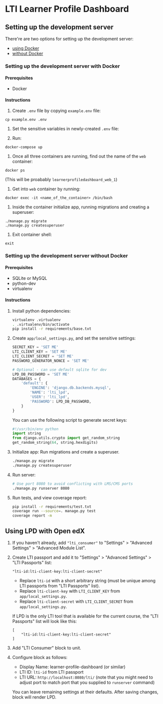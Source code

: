 LTI Learner Profile Dashboard
=============================

## Setting up the development server

There're are two options for setting up the development server:
- [using Docker](#setting-up-the-development-server-with-docker)
- [without Docker](#setting-up-the-development-server-without-docker)


### Setting up the development server with Docker

#### Prerequisites

* Docker

#### Instructions

1. Create `.env` file by copying `example.env` file:
```
cp example.env .env
```

1. Set the sensitive variables in newly-created `.env` file:

1. Run:
```
docker-compose up
```

1. Once all three containers are running, find out the name of the `web` container:
```
docker ps
```

  (This will be proabably `learnerprofiledashboard_web_1`)

1. Get into `web` container by running:
```
docker exec -it <name_of_the_container> /bin/bash
```

1. Inside the container initialize app, running migrations and creating a superuser:
```
./manage.py migrate
./manage.py createsuperuser
```

1. Exit container shell:
```
exit
```


### Setting up the development server without Docker

#### Prerequisites

* SQLite or MySQL
* python-dev
* virtualenv

#### Instructions

1. Install python dependencies:

    ```bash
    virtualenv .virtualenv
    . .virtualenv/bin/activate
    pip install -r requirements/base.txt
    ```

1. Create `app/local_settings.py`, and set the sensitive settings:

    ```python
    SECRET_KEY = 'SET ME'
    LTI_CLIENT_KEY = 'SET ME'
    LTI_CLIENT_SECRET = 'SET ME'
    PASSWORD_GENERATOR_NONCE = 'SET ME'

    # Optional - can use default sqlite for dev
    LPD_DB_PASSWORD = 'SET ME'
    DATABASES = {
        'default': {
            'ENGINE': 'django.db.backends.mysql',
            'NAME': 'lti_lpd',
            'USER': 'lti_lpd',
            'PASSWORD': LPD_DB_PASSWORD,
        }
    }
    ```

    You can use the following script to generate secret keys:

    ```python
    #!/usr/bin/env python
    import string
    from django.utils.crypto import get_random_string
    get_random_string(64, string.hexdigits)
    ```

1. Initialize app: Run migrations and create a superuser.

    ```bash
    ./manage.py migrate
    ./manage.py createsuperuser
    ```

1. Run server:

    ```bash
    # Use port 8080 to avoid conflicting with LMS/CMS ports
    ./manage.py runserver 8080
    ```

1. Run tests, and view coverage report:

    ```bash
    pip install -r requirements/test.txt
    coverage run --source=. manage.py test
    coverage report -m
    ```

Using LPD with Open edX
-----------------------

1. If you haven't already, add `"lti_consumer"` to "Settings" > "Advanced Settings" > "Advanced Module List".

1. Create LTI passport and add it to "Settings" > "Advanced Settings" > "LTI Passports" list:

    ```
    "lti-id:lti-client-key:lti-client-secret"
    ```

    * Replace `lti-id` with a short arbitrary string (must be unique among LTI passports from "LTI Passports" list).
    * Replace `lti-client-key` with `LTI_CLIENT_KEY` from `app/local_settings.py`.
    * Replace `lti-client-secret` with `LTI_CLIENT_SECRET` from `app/local_settings.py`.

    If LPD is the only LTI tool that is available for the current course, the "LTI Passports" list will look like this:

    ```
    [
        "lti-id:lti-client-key:lti-client-secret"
    ]
    ```

1. Add "LTI Consumer" block to unit.

1. Configure block as follows:

    * Display Name: learner-profile-dashboard (or similar)
    * LTI ID: `lti-id` from LTI passport
    * LTI URL: `http://localhost:8080/lti/` (note that you might need to adjust port to match port that you supplied to `runserver` command)

    You can leave remaining settings at their defaults. After saving changes, block will render LPD.
